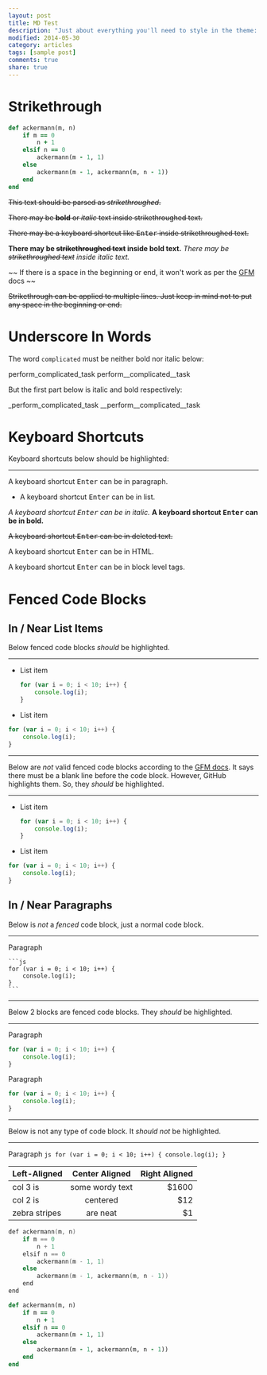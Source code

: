 ```yaml
---
layout: post
title: MD Test
description: "Just about everything you'll need to style in the theme: headings, paragraphs, blockquotes, tables, code blocks, and more."
modified: 2014-05-30
category: articles
tags: [sample post]
comments: true
share: true
---
```


# Strikethrough


```ruby
def ackermann(m, n)
    if m == 0
        n + 1
    elsif n == 0
        ackermann(m - 1, 1)
    else
        ackermann(m - 1, ackermann(m, n - 1))
    end
end
```


~~This text should be parsed as _strikethroughed_.~~

~~There may be __bold__ or _italic_ text inside strikethroughed text.~~

~~There may be a keyboard shortcut like <kbd>Enter</kbd> inside strikethroughed text.~~

__There may be ~~strikethroughed text~~ inside bold text.__
_There may be ~~strikethroughed text~~ inside italic text._

~~ If there is a space in the beginning or end, it won't work as per the [GFM][GFM] docs ~~

~~Strikethrough can be applied to
multiple lines. Just keep in mind
not to put any space in the beginning or end.~~

# Underscore In Words

The word `complicated` must be neither bold nor italic below:

perform_complicated_task
perform__complicated__task

But the first part below is italic and bold respectively:

_perform_complicated_task
__perform__complicated__task

# Keyboard Shortcuts

Keyboard shortcuts below should be highlighted:

---

A keyboard shortcut <kbd>Enter</kbd> can be in paragraph.

* A keyboard shortcut <kbd>Enter</kbd> can be in list.

_A keyboard shortcut <kbd>Enter</kbd> can be in italic._
__A keyboard shortcut <kbd>Enter</kbd> can be in bold.__

~~A keyboard shortcut <kbd>Enter</kbd> can be in deleted text.~~

<p>A keyboard shortcut <kbd>Enter</kbd> can be in HTML.</p>

<div>
    A keyboard shortcut <kbd>Enter</kbd> can be in block level tags.
</div>

# Fenced Code Blocks

## In / Near List Items

Below fenced code blocks _should_ be highlighted.

---

* List item

    ```js
    for (var i = 0; i < 10; i++) {
        console.log(i);
    }
    ```

* List item

```js
for (var i = 0; i < 10; i++) {
    console.log(i);
}
```

---

Below are _not_ valid fenced code blocks according to the [GFM docs][GFM]. It says there must be a blank line before the code block. However, GitHub highlights them. So, they _should_ be highlighted.

---

* List item
    ```js
    for (var i = 0; i < 10; i++) {
        console.log(i);
    }
    ```

* List item
```js
for (var i = 0; i < 10; i++) {
    console.log(i);
}
```

## In / Near Paragraphs

Below is _not_ a _fenced_ code block, just a normal code block.

---

Paragraph

    ```js
    for (var i = 0; i < 10; i++) {
        console.log(i);
    }
    ```

---

Below 2 blocks are fenced code blocks. They _should_ be highlighted.

---

Paragraph

```js
for (var i = 0; i < 10; i++) {
    console.log(i);
}
```

Paragraph
```js
for (var i = 0; i < 10; i++) {
    console.log(i);
}
```

---

Below is not any type of code block. It _should not_ be highlighted.

---

Paragraph
    ```js
    for (var i = 0; i < 10; i++) {
        console.log(i);
    }
    ```



| Left-Aligned  | Center Aligned  | Right Aligned |
| :------------ |:---------------:| -----:|
| col 3 is      | some wordy text | $1600 |
| col 2 is      | centered        |   $12 |
| zebra stripes | are neat        |    $1 |



```c
def ackermann(m, n)
    if m == 0
        n + 1
    elsif n == 0
        ackermann(m - 1, 1)
    else
        ackermann(m - 1, ackermann(m, n - 1))
    end
end
```


~~~ruby
def ackermann(m, n)
    if m == 0
        n + 1
    elsif n == 0
        ackermann(m - 1, 1)
    else
        ackermann(m - 1, ackermann(m, n - 1))
    end
end
~~~


[GFM]: https://help.github.com/articles/github-flavored-markdown



